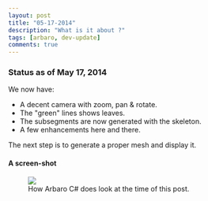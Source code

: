 ```yaml
---
layout: post
title: "05-17-2014"
description: "What is it about ?"
tags: [arbaro, dev-update]
comments: true
---
```


### Status as of May 17, 2014

We now have:
 *  A decent camera with zoom, pan & rotate.
 *  The "green" lines shows leaves.
 *  The subsegments are now generated with the skeleton.
 *  A few enhancements here and there.

The next step is to generate a proper mesh and display it.

#### A screen-shot

<figure>
	<a href="http://khazanjm.github.io/arbaro-csharp/images/screen_2014_05_17b.jpg"><img src="http://khazanjm.github.io/arbaro-csharp/images/screen_2014_05_17b.jpg"></a>
	<figcaption>How Arbaro C# does look at the time of this post.</figcaption>
</figure>




